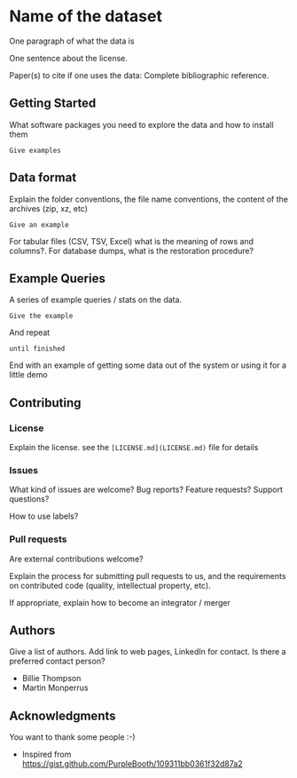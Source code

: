 # Name of the dataset

One paragraph of what the data is

One sentence about the license.

Paper(s) to cite if one uses the data: Complete bibliographic reference.

## Getting Started

What software packages you need to explore the data and how to install them

```
Give examples
```

## Data format

Explain the folder conventions, the file name conventions, the content of the archives (zip, xz, etc)

```
Give an example
```

For tabular files (CSV, TSV, Excel) what is the meaning of rows and columns?.
For database dumps, what is the restoration procedure?

## Example Queries

A series of example queries / stats on the data.

```
Give the example
```

And repeat

```
until finished
```

End with an example of getting some data out of the system or using it for a little demo


## Contributing

### License

Explain the license. see the `[LICENSE.md](LICENSE.md)` file for details

### Issues

What kind of issues are welcome? Bug reports? Feature requests? Support questions?

How to use labels?

### Pull requests

Are external contributions welcome?

Explain the process for submitting pull requests to us, and the requirements on contributed code (quality, intellectual property, etc).

If appropriate, explain how to become an integrator / merger

## Authors

Give a list of authors. Add link to web pages, LinkedIn for contact. Is there a preferred contact person?

* Billie Thompson
* Martin Monperrus

## Acknowledgments

You want to thank some people :-)

* Inspired from <https://gist.github.com/PurpleBooth/109311bb0361f32d87a2>


